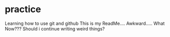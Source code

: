 # practice
Learning how to use git and github
This is my ReadMe.... Awkward..... What Now??? Should i continue writing weird things?
